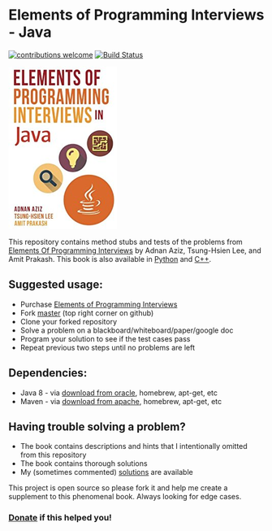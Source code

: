 # Elements of Programming Interviews - Java  
[![contributions welcome](https://img.shields.io/badge/contributions-welcome-brightgreen.svg?style=flat)](https://github.com/gardncl/elements-of-programming-interviews/issues)  [![Build Status](https://travis-ci.org/gardncl/elements-of-programming-interviews.svg?branch=master)](https://travis-ci.org/gardncl/elements-of-programming-interviews)

[![alt text][eopi]][Elements of Programming Interviews]

This repository contains method stubs and tests of the problems from
[Elements Of Programming Interviews] by Adnan Aziz, Tsung-Hsien Lee, and Amit Prakash.  This book is also available in [Python] and [C++].

## Suggested usage:  
* Purchase [Elements of Programming Interviews]
* Fork [master] (top right corner on github)
* Clone your forked repository
* Solve a problem on a blackboard/whiteboard/paper/google doc
* Program your solution to see if the test cases pass
* Repeat previous two steps until no problems are left

## Dependencies:  
* Java 8 - via [download from oracle], homebrew, apt-get, etc
* Maven - via [download from apache], homebrew, apt-get, etc

## Having trouble solving a problem?  
* The book contains descriptions and hints that I intentionally omitted from this repository
* The book contains thorough solutions
* My (sometimes commented) [solutions] are available

This project is open source so please fork it and help me create a supplement to this phenomenal book. Always looking for edge cases.

### [Donate] if this helped you!

[Elements of Programming Interviews]:http://amzn.to/2pMWIWH
[Python]:http://amzn.to/2pFTPmo
[C++]:http://amzn.to/2qcJxLP
[master]:https://github.com/gardncl/elements-of-programming-interviews
[solutions]:https://github.com/gardncl/elements-of-programming-interviews-solutions
[eopi]:eopi.jpg?raw=true
[download from apache]:http://www.baeldung.com/install-maven-on-windows-linux-mac
[download from oracle]:https://www3.ntu.edu.sg/home/ehchua/programming/howto/JDK_Howto.html
[donate]:http://www.paypal.me/gardncl
